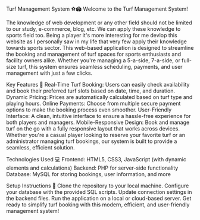 Turf Management System ⚽🏟️
Welcome to the Turf Management System!

The knowledge of web development or any other field should not be limited to our study, e-commerce, blog, etc. We can apply these knowledge to sports field too. Being a player it's more interesting for me devlop this website as I personally saw in my life that very few apply their knowledge towards sports sector. 
This web-based application is designed to streamline the booking and management of turf spaces for sports enthusiasts and facility owners alike. Whether you're managing a 5-a-side, 7-a-side, or full-size turf, this system ensures seamless scheduling, payments, and user management with just a few clicks.

Key Features 🏅
Real-Time Turf Booking: Users can easily check availability and book their preferred turf slots based on date, time, and duration.
Dynamic Pricing: Prices are automatically calculated based on turf type and playing hours.
Online Payments: Choose from multiple secure payment options to make the booking process even smoother.
User-Friendly Interface: A clean, intuitive interface to ensure a hassle-free experience for both players and managers.
Mobile-Responsive Design: Book and manage turf on the go with a fully responsive layout that works across devices.
Whether you're a casual player looking to reserve your favorite turf or an administrator managing turf bookings, our system is built to provide a seamless, efficient solution.

Technologies Used 💻
Frontend: HTML5, CSS3, JavaScript (with dynamic elements and calculations)
Backend: PHP for server-side functionality
Database: MySQL for storing bookings, user information, and more

Setup Instructions 🚀
Clone the repository to your local machine.
Configure your database with the provided SQL scripts.
Update connection settings in the backend files.
Run the application on a local or cloud-based server.
Get ready to simplify turf booking with this modern, efficient, and user-friendly management system!
